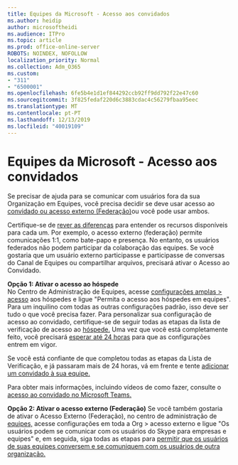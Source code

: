 ```yaml
---
title: Equipes da Microsoft - Acesso aos convidados
ms.author: heidip
author: microsoftheidi
ms.audience: ITPro
ms.topic: article
ms.prod: office-online-server
ROBOTS: NOINDEX, NOFOLLOW
localization_priority: Normal
ms.collection: Adm_O365
ms.custom:
- "311"
- "6500001"
ms.openlocfilehash: 6fe5b4e1d1ef844292ccb92ff9dd792f22e47c60
ms.sourcegitcommit: 3f825fedaf220d6c3883cdac4c56279fbaa95eec
ms.translationtype: MT
ms.contentlocale: pt-PT
ms.lasthandoff: 12/13/2019
ms.locfileid: "40019109"
---
```

# <a name="microsoft-teams---guest-access"></a>Equipes da Microsoft - Acesso aos convidados

Se precisar de ajuda para se comunicar com usuários fora da sua Organização em Equipes, você precisa decidir se deve usar acesso ao [convidado ou acesso externo (Federação)](https://docs.microsoft.com/microsoftteams/manage-external-access#external-access-vs-guest-access)ou você pode usar ambos.

Certifique-se de [rever as diferenças](https://docs.microsoft.com/microsoftteams/manage-external-access#external-access-vs-guest-access) para entender os recursos disponíveis para cada um.  Por exemplo, o acesso externo (federação) permite comunicações 1:1, como bate-papo e presença.  No entanto, os usuários federados não podem participar da colaboração das equipes.  Se você gostaria que um usuário externo participasse e participasse de conversas do Canal de Equipes ou compartilhar arquivos, precisará ativar o Acesso ao Convidado.

**Opção 1: Ativar o acesso ao hóspede**   
No Centro de Administração de Equipes, acesse [configurações amplas > acesso](https://admin.teams.microsoft.com/company-wide-settings/guest-configuration) aos hóspedes e ligue "Permita o acesso aos hóspedes em equipes".  Para um inquilino com todas as outras configurações padrão, isso deve ser tudo o que você precisa fazer.  Para personalizar sua configuração de acesso ao convidado, certifique-se de seguir todas as etapas da lista de verificação de acesso ao [hóspede.](https://docs.microsoft.com/microsoftteams/guest-access-checklist) Uma vez que você está completamente feito, você precisará [esperar até 24 horas](https://docs.microsoft.com/microsoftteams/manage-guests#guest-access-latencies) para que as configurações entrem em vigor.

Se você está confiante de que completou todas as etapas da Lista de Verificação, e já passaram mais de 24 horas, vá em frente e tente [adicionar um convidado à sua equipe.](https://support.office.com/article/add-guests-to-a-team-in-teams-fccb4fa6-f864-4508-bdde-256e7384a14f#ID0EAABAAA=Desktop)

Para obter mais informações, incluindo vídeos de como fazer, consulte o [acesso ao convidado no Microsoft Teams.](https://docs.microsoft.com/microsoftteams/guest-access)

**Opção 2: Ativar o acesso externo (Federação)** Se você também gostaria de ativar o Acesso Externo (Federação), no centro de administração de [equipes,](https://admin.teams.microsoft.com/company-wide-settings/external-communications) acesse configurações em toda a Org > acesso externo e ligue "Os usuários podem se comunicar com os usuários do Skype para empresas e equipes" e, em seguida, siga todas as etapas para [permitir que os usuários de suas equipes conversem e se comuniquem com os usuários de outra organização.](https://docs.microsoft.com/microsoftteams/manage-external-access#let-your-teams-users-chat-and-communicate-with-users-in-another-organization)


